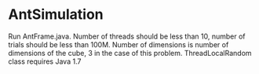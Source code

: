 AntSimulation
=============
Run AntFrame.java. Number of threads should be less than 10, number of trials should be less than 100M. Number of dimensions is number of dimensions of the cube, 3 in the case of this problem.
ThreadLocalRandom class requires Java 1.7
